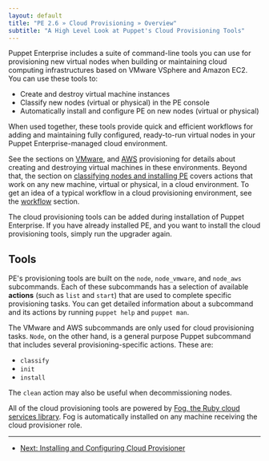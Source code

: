 ```yaml
---
layout: default
title: "PE 2.6 » Cloud Provisioning » Overview"
subtitle: "A High Level Look at Puppet's Cloud Provisioning Tools"
---
```


Puppet Enterprise includes a suite of command-line tools you can use for provisioning new virtual nodes when building or maintaining cloud computing infrastructures based on VMware VSphere and Amazon EC2. <!-- and OpenStack.  -->You can use these tools to:

* Create and destroy virtual machine instances
* Classify new nodes (virtual or physical) in the PE console
* Automatically install and configure PE on new nodes (virtual or physical)

<!-- (Note that OpenStack requires Puppet's cloud_provisioner 1.0.2 or later.) -->

When used together, these tools provide quick and efficient workflows for adding and maintaining fully configured, ready-to-run virtual nodes in your Puppet Enterprise-managed cloud environment.

See the sections on [VMware](./cloudprovisioner_vmware.html), <!-- [OpenStack](./cloudprovisioner_openstack) -->and [AWS](./cloudprovisioner_aws) provisioning for details about creating and destroying virtual machines in these environments. Beyond that, the section on [classifying nodes and installing PE](./cloudprovisioner_classifying_installing.html) covers actions that work on any new machine, virtual or physical, in a cloud environment. To get an idea of a typical workflow in a cloud provisioning environment, see the [workflow](./cloudprovisioner_workflow) section.

The cloud provisioning tools can be added during installation of Puppet Enterprise. If you have already installed PE, and you want to install the cloud provisioning tools, simply run the upgrader again.

Tools
-----

PE's provisioning tools are built on the `node`, `node_vmware`, <!-- `node_openstack`, --> and `node_aws` subcommands. Each of these subcommands has a selection of available **actions** (such as `list` and `start`) that are used to complete specific provisioning tasks. You can get detailed information about a subcommand and its actions by running `puppet help` and `puppet man`.

The VMware<!-- , OpenStack, --> and AWS subcommands are only used for cloud provisioning tasks. `Node`, on the other hand, is a general purpose Puppet subcommand that includes several provisioning-specific actions. These are:

- `classify`
- `init`
- `install`

The `clean` action may also be useful when decommissioning nodes.

All of the cloud provisioning tools are powered by [Fog, the Ruby cloud services library](https://github.com/fog/fog). Fog is automatically installed on any machine receiving the cloud provisioner role.

* * * 

- [Next: Installing and Configuring Cloud Provisioner](./cloudprovisioner_configuring.html)
